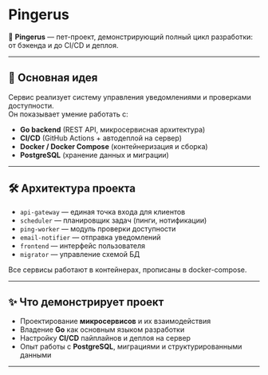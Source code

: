 # Pingerus

🚀 **Pingerus** —  пет-проект, демонстрирующий полный цикл разработки: от бэкенда и до CI/CD и деплоя.

---

## 🔑 Основная идея
Сервис реализует систему управления уведомлениями и проверками доступности.  
Он показывает умение работать с:
- **Go backend** (REST API, микросервисная архитектура)
- **CI/CD** (GitHub Actions + автодеплой на сервер)
- **Docker / Docker Compose** (контейнеризация и сборка)
- **PostgreSQL** (хранение данных и миграции)

---

## 🛠️ Архитектура проекта
- `api-gateway` — единая точка входа для клиентов
- `scheduler` — планировщик задач (пинги, нотификации)
- `ping-worker` — модуль проверки доступности
- `email-notifier` — отправка уведомлений
- `frontend` — интерфейс пользователя
- `migrator` — управление схемой БД

Все сервисы работают в контейнерах, прописаны в docker-compose.

---

## ✨ Что демонстрирует проект
- Проектирование **микросервисов** и их взаимодействия
- Владение **Go** как основным языком разработки
- Настройку **CI/CD** пайплайнов и деплоя на сервер
- Опыт работы с **PostgreSQL**, миграциями и структурированными данными

---
